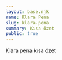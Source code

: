 ```yaml
---
layout: base.njk
name: Klara Pena
slug: klara-pena
summary: Kısa özet
public: true
---
```

Klara pena kısa özet
